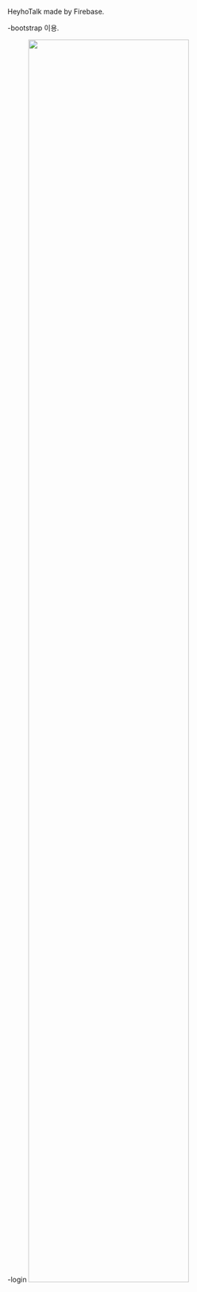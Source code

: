 HeyhoTalk made by Firebase.

-bootstrap 이용.

-login
<img width="80%" src="https://user-images.githubusercontent.com/75261551/146650636-d29225e5-a574-4eca-8a1d-d0e19c79a010.gif" />
